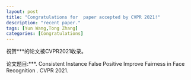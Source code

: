 ```yaml
---
layout: post
title: "Congratulations for  paper accepted by CVPR 2021!"
description: "recent paper."
tags: [Yun Wang,Tong Zhang]
categories: [Congratulations]
---
```

祝贺***的论文被CVPR2021收录。

论文题目:***. Consistent Instance False Positive Improve Fairness in Face Recognition . CVPR 2021.


